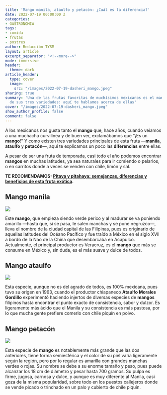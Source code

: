 ```yaml
---
title: 'Mango manila, ataulfo y petacón: ¿Cuál es la diferencia?'
date: 2022-07-19 00:00:00 Z
categories:
- GASTRONOMIA
tags:
- comida
- frutas
- postres
author: Redacción TYSM
layout: article
excerpt_separator: "<!--more-->"
mode: immersive
header:
  theme: dark
article_header:
  type: cover
  image:
    src: "/images/2022-07-19-dasheri_mango.jpeg"
sharing: true
summary: 'Una de las frutas favoritas de muchísimos mexicanos es el mango, en cualquiera
  de sus tres variedades: aquí te hablamos acerca de ellas'
cover: "/images/2022-07-19-dasheri_mango.jpeg"
show_author_profile: false
comment: false
---
```


A los mexicanos nos gusta tanto el **mango** que, hace años, cuando veíamos a una muchacha curvilínea y de buen ver, exclamábamos que "¡Es un **mango**!" Y como existen tres variedades principales de esta fruta —**manila**, **ataulfo** y **petacón**—, aquí te explicamos un poco las **diferencias** entre ellas.

A pesar de ser una fruta de temporada, casi todo el año podemos encontrar **mangos** en muchas latitudes, ya sea naturales para ir comiendo o pelarlos, o en carritos donde a veces se venden con chile, limón y sal.

**TE RECOMENDAMOS:** [**Pitaya y pitahaya: semejanzas, diferencias y beneficios de esta fruta exótica**](https://blog.tonoysumariachi.com/gastronomia/2022/08/31/pitaya-y-pitahaya-semejanzas-diferencias-y-beneficios-de-esta-fruta-exotica.html)**.**

## Mango manila

![](https://upload.wikimedia.org/wikipedia/commons/thumb/8/84/Mango_Manila_1.jpg/1024px-Mango_Manila_1.jpg)

Este **mango**, que empieza siendo verde perico y al madurar se va poniendo amarillo —hasta que, si se pasa, le salen manchas y se pone negruzco—, lleva el nombre de la ciudad capital de las Filipinas, pues es originario de aquellas latitudes del Océano Pacífico y fue traído a México en el siglo XVII a bordo de la Nao de la China que desembarcaba en Acapulco. Actualmente, el principal productor es Veracruz, es el **mango** que más se consume en México y, sin duda, es el más suave y dulce de todos.

## Mango ataulfo

![](https://upload.wikimedia.org/wikipedia/commons/3/34/Mango_ATAULFO_MALLIKA_Asit.jpg)

Esta especie, aunque no es del agrado de todos, es 100% mexicana, pues tuvo su origen en 1963, cuando el productor chiapaneco **Ataulfo Morales Gordillo** experimentó haciendo injertos de diversas especies de **mangos** filipinos hasta encontrar el punto exacto de consistencia, sabor y dulzor. Es ligeramente más ácido que el Manila y su consistencia es más pastosa, por lo que mucha gente prefiere comerlo con chile piquín en polvo.

## Mango petacón

![](https://upload.wikimedia.org/wikipedia/commons/thumb/7/74/Mango02_CS_HD_CS_Asit.jpg/1024px-Mango02_CS_HD_CS_Asit.jpg)

Esta especie de **mango** es notablemente más grande que las dos anteriores, tiene forma semiesférica y el color de su piel varía ligeramente según la región, pero por lo regular es amarilla con grandes manchas verdes o rojas. Su nombre se debe a su enorme tamaño y peso, pues puede alcanzar los 18 cm de diámetro y pesar hasta 700 gramos. Su pulpa es firme, jugosa, carnosa y dulce, y aunque es muy diferente al Manila, casi goza de la misma popularidad, sobre todo en los puestos callejeros donde se vende picado o trinchado en un palo y cubierto de chile piquín.
